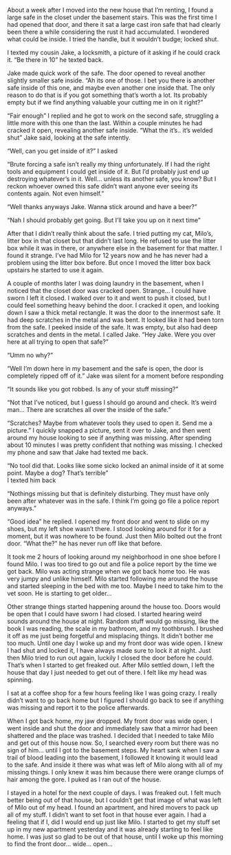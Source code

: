 About a week after I moved into the new house that I’m renting, I found a large safe in the closet under the basement stairs. This was the first time I had opened that door, and there it sat a large cast iron safe that had clearly been there a while considering the rust it had accumulated. I wondered what could be inside. I tried the handle, but it wouldn’t budge; locked shut.  


  
I texted my cousin Jake, a locksmith, a picture of it asking if he could crack it. “Be there in 10” he texted back.  


  
Jake made quick work of the safe. The door opened to reveal another slightly smaller safe inside. “Ah its one of those. I bet you there is another safe inside of this one, and maybe even another one inside that. The only reason to do that is if you got something that’s worth a lot. Its probably empty but if we find anything valuable your cutting me in on it right?”  


  
“Fair enough” I replied and he got to work on the second safe, struggling a little more with this one than the last. Within a couple minutes he had cracked it open, revealing another safe inside. “What the it’s.. it’s welded shut” Jake said, looking at the safe intently.  


  
“Well, can you get inside of it?” I asked  


  
“Brute forcing a safe isn’t really my thing unfortunately. If I had the right tools and equipment I could get inside of it. But I’d probably just end up destroying whatever’s in it. Well... unless its another safe, you know? But I reckon whoever owned this safe didn’t want anyone ever seeing its contents again. Not even himself.”  


  
“Well thanks anyways Jake. Wanna stick around and have a beer?”  


  
“Nah I should probably get going. But I’ll take you up on it next time”  


  
After that I didn’t really think about the safe. I tried putting my cat, Milo’s, litter box in that closet but that didn’t last long. He refused to use the litter box while it was in there, or anywhere else in the basement for that matter. I found it strange. I’ve had Milo for 12 years now and he has never had a problem using the litter box before. But once I moved the litter box back upstairs he started to use it again.  


  
A couple of months later I was doing laundry in the basement, when I noticed that the closet door was cracked open. Strange... I could have sworn I left it closed. I walked over to it and went to push it closed, but I could feel something heavy behind the door. I cracked it open, and looking down I saw a thick metal rectangle. It was the door to the innermost safe. It had deep scratches in the metal and was bent. It looked like it had been torn from the safe. I peeked inside of the safe. It was empty, but also had deep scratches and dents in the metal. I called Jake. “Hey Jake. Were you over here at all trying to open that safe?”  


  
“Umm no why?”  


  
“Well I’m down here in my basement and the safe is open, the door is completely ripped off of it.” Jake was silent for a moment before responding  


  
“It sounds like you got robbed. Is any of your stuff missing?”  


  
“Not that I’ve noticed, but I guess I should go around and check. It’s weird man... There are scratches all over the inside of the safe.”  


  
“Scratches? Maybe from whatever tools they used to open it. Send me a picture.” I quickly snapped a picture, sent it over to Jake, and then went around my house looking to see if anything was missing. After spending about 10 minutes I was pretty confident that nothing was missing. I checked my phone and saw that Jake had texted me back.  


  
“No tool did that. Looks like some sicko locked an animal inside of it at some point. Maybe a dog? That’s terrible”  
I texted him back  


  
“Nothings missing but that is definitely disturbing. They must have only been after whatever was in the safe. I think I’m going go file a police report anyways.”  


  
“Good idea” he replied. I opened my front door and went to slide on my shoes, but my left shoe wasn’t there. I stood looking around for it for a moment, but it was nowhere to be found. Just then Milo bolted out the front door. “What the?” he has never run off like that before.  


  
It took me 2 hours of looking around my neighborhood in one shoe before I found Milo. I was too tired to go out and file a police report by the time we got back. Milo was acting strange when we got back home too. He was very jumpy and unlike himself. Milo started following me around the house and started sleeping in the bed with me too. Maybe I need to take him to the vet soon. He is starting to get older...  


  
Other strange things started happening around the house too. Doors would be open that I could have sworn I had closed. I started hearing weird sounds around the house at night. Random stuff would go missing, like the book I was reading, the scale in my bathroom, and my toothbrush. I brushed it off as me just being forgetful and misplacing things. It didn’t bother me too much. Until one day I woke up and my front door was wide open. I knew I had shut and locked it, I have always made sure to lock it at night. Just then Milo tried to run out again, luckily I closed the door before he could. That’s when I started to get freaked out. After Milo settled down, I left the house that day I just needed to get out of there. I felt like my head was spinning.  


  
I sat at a coffee shop for a few hours feeling like I was going crazy. I really didn’t want to go back home but I figured I should go back to see if anything was missing and report it to the police afterwards.  


  
When I got back home, my jaw dropped. My front door was wide open, I went inside and shut the door and immediately saw that a mirror had been shattered and the place was trashed. I decided that I needed to take Milo and get out of this house now. So, I searched every room but there was no sign of him… until I got to the basement steps. My heart sank when I saw a trail of blood leading into the basement, I followed it knowing it would lead to the safe. And inside it there was what was left of Milo along with all of my missing things. I only knew it was him because there were orange clumps of hair among the gore. I puked as I ran out of the house.  


  
I stayed in a hotel for the next couple of days. I was freaked out. I felt much better being out of that house, but I couldn’t get that image of what was left of Milo out of my head. I found an apartment, and hired movers to pack up all of my stuff. I didn’t want to set foot in that house ever again. I had a feeling that if I, did I would end up just like Milo. I started to get my stuff set up in my new apartment yesterday and it was already starting to feel like home. I was just so glad to be out of that house, until I woke up this morning to find the front door... wide... open...